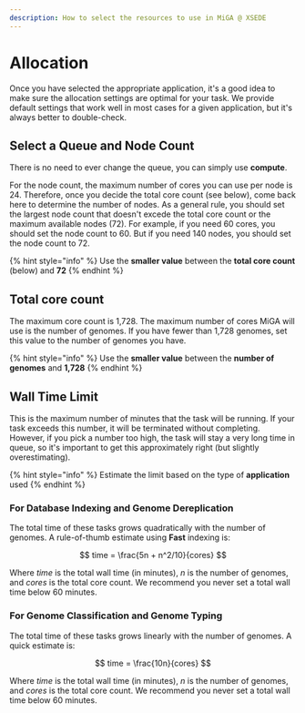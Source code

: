 ```yaml
---
description: How to select the resources to use in MiGA @ XSEDE
---
```


# Allocation

Once you have selected the appropriate application, it's a good idea to make sure the allocation settings are optimal for your task. We provide default settings that work well in most cases for a given application, but it's always better to double-check.

## Select a Queue and Node Count

There is no need to ever change the queue, you can simply use **compute**.

For the node count, the maximum number of cores you can use per node is 24. Therefore, once you decide the total core count \(see below\), come back here to determine the number of nodes. As a general rule, you should set the largest node count that doesn't excede the total core count or the maximum available nodes \(72\). For example, if you need 60 cores, you should set the node count to 60. But if you need 140 nodes, you should set the node count to 72.

{% hint style="info" %}
Use the **smaller value** between the **total core count** \(below\) and **72**
{% endhint %}

## Total core count

The maximum core count is 1,728. The maximum number of cores MiGA will use is the number of genomes. If you have fewer than 1,728 genomes, set this value to the number of genomes you have.

{% hint style="info" %}
Use the **smaller value** between the **number of genomes** and **1,728**
{% endhint %}

## Wall Time Limit

This is the maximum number of minutes that the task will be running. If your task exceeds this number, it will be terminated without completing. However, if you pick a number too high, the task will stay a very long time in queue, so it's important to get this approximately right \(but slightly overestimating\).

{% hint style="info" %}
Estimate the limit based on the type of **application** used
{% endhint %}

### For Database Indexing and Genome Dereplication

The total time of these tasks grows quadratically with the number of genomes. A rule-of-thumb estimate using **Fast** indexing is:

$$
time = \frac{5n + n^2/10}{cores}
$$

Where _time_ is the total wall time \(in minutes\), _n_ is the number of genomes, and _cores_ is the total core count. We recommend you never set a total wall time below 60 minutes.

### For Genome Classification and Genome Typing

The total time of these tasks grows linearly with the number of genomes. A quick estimate is:

$$
time = \frac{10n}{cores}
$$

Where _time_ is the total wall time \(in minutes\), _n_ is the number of genomes, and _cores_ is the total core count. We recommend you never set a total wall time below 60 minutes.

